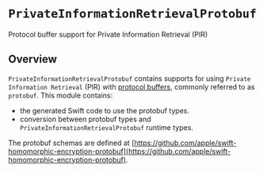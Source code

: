 # ``PrivateInformationRetrievalProtobuf``

Protocol buffer support for Private Information Retrieval (PIR)

## Overview
`PrivateInformationRetrievalProtobuf` contains supports for using `Private Information Retrieval` (PIR) with [protocol buffers](https://protobuf.dev/), commonly referred to as `protobuf`.
This module contains:
* the generated Swift code to use the protobuf types.
* conversion between protobuf types and `PrivateInformationRetrievalProtobuf` runtime types.

The protobuf schemas are defined at [https://github.com/apple/swift-homomorphic-encryption-protobuf](https://github.com/apple/swift-homomorphic-encryption-protobuf).
